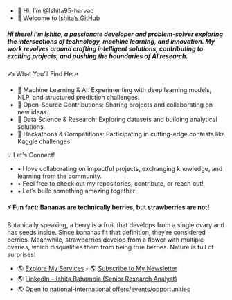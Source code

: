 - 👋 Hi, I’m @Ishita95-harvad
- 🎈 Welcome to [Ishita’s GitHub](https://github.com/Ishita95-harvad)
  
##### Hi there! I’m Ishita, a passionate developer and problem-solver exploring the intersections of technology, machine learning, and innovation. My work revolves around crafting intelligent solutions, contributing to exciting projects, and pushing the boundaries of AI research.

✍ What You'll Find Here 
- 🔹 Machine Learning & AI: Experimenting with deep learning models, NLP, and structured prediction challenges.
- 🔹 Open-Source Contributions: Sharing projects and collaborating on new ideas.
- 🔹 Data Science & Research: Exploring datasets and building analytical solutions.
- 🔹 Hackathons & Competitions: Participating in cutting-edge contests like Kaggle challenges!

💡 Let's Connect!

- ▪ I love collaborating on impactful projects, exchanging knowledge, and learning from the community.
- ▪ Feel free to check out my repositories, contribute, or reach out!
- ▪ Let’s build something amazing together

#### ⚡ Fun fact: Bananas are technically berries, but strawberries are not!
Botanically speaking, a berry is a fruit that develops from a single ovary and has seeds inside. Since bananas fit that definition, they’re considered berries. Meanwhile, strawberries develop from a flower with multiple ovaries, which disqualifies them from being true berries. Nature is full of surprises!

- 🌎 [Explore My Services](https://www.linkedin.com/services/page/942495333429368567/) - 🌎 [Subscribe to My Newsletter](https://www.linkedin.com/newsletters/ishita-bahamnia-7269213550366089216/)
- 🌎 [LinkedIn – Ishita Bahamnia (Senior Research Analyst)](https://www.linkedin.com/in/-ishitabahamnia-seniorresearchanalyst)
- 🌎 [Open to national-international offers/events/opportunities](https://www.india.gov.in/)





<!---
Ishita95-harvad/Ishita95-harvad is a ✨ special ✨ repository because its `README.md` (this file) appears on your GitHub profile.
You can click the Preview link to take a look at your changes.
--->

